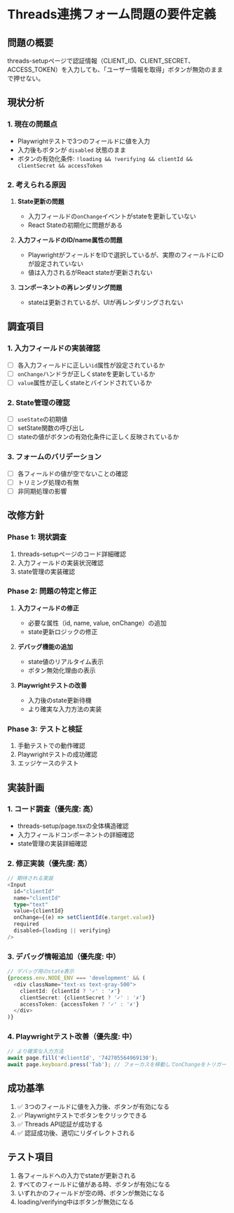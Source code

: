 # Threads連携フォーム問題の要件定義

## 問題の概要
threads-setupページで認証情報（CLIENT_ID、CLIENT_SECRET、ACCESS_TOKEN）を入力しても、「ユーザー情報を取得」ボタンが無効のままで押せない。

## 現状分析

### 1. 現在の問題点
- Playwrightテストで3つのフィールドに値を入力
- 入力後もボタンが `disabled` 状態のまま
- ボタンの有効化条件: `!loading && !verifying && clientId && clientSecret && accessToken`

### 2. 考えられる原因
1. **State更新の問題**
   - 入力フィールドの`onChange`イベントがstateを更新していない
   - React Stateの初期化に問題がある

2. **入力フィールドのID/name属性の問題**
   - PlaywrightがフィールドをIDで選択しているが、実際のフィールドにIDが設定されていない
   - 値は入力されるがReact stateが更新されない

3. **コンポーネントの再レンダリング問題**
   - stateは更新されているが、UIが再レンダリングされない

## 調査項目

### 1. 入力フィールドの実装確認
- [ ] 各入力フィールドに正しい`id`属性が設定されているか
- [ ] `onChange`ハンドラが正しくstateを更新しているか
- [ ] `value`属性が正しくstateとバインドされているか

### 2. State管理の確認
- [ ] `useState`の初期値
- [ ] setState関数の呼び出し
- [ ] stateの値がボタンの有効化条件に正しく反映されているか

### 3. フォームのバリデーション
- [ ] 各フィールドの値が空でないことの確認
- [ ] トリミング処理の有無
- [ ] 非同期処理の影響

## 改修方針

### Phase 1: 現状調査
1. threads-setupページのコード詳細確認
2. 入力フィールドの実装状況確認
3. state管理の実装確認

### Phase 2: 問題の特定と修正
1. **入力フィールドの修正**
   - 必要な属性（id, name, value, onChange）の追加
   - state更新ロジックの修正

2. **デバッグ機能の追加**
   - state値のリアルタイム表示
   - ボタン無効化理由の表示

3. **Playwrightテストの改善**
   - 入力後のstate更新待機
   - より確実な入力方法の実装

### Phase 3: テストと検証
1. 手動テストでの動作確認
2. Playwrightテストの成功確認
3. エッジケースのテスト

## 実装計画

### 1. コード調査（優先度: 高）
- threads-setup/page.tsxの全体構造確認
- 入力フィールドコンポーネントの詳細確認
- state管理の実装詳細確認

### 2. 修正実装（優先度: 高）
```typescript
// 期待される実装
<Input
  id="clientId"
  name="clientId"
  type="text"
  value={clientId}
  onChange={(e) => setClientId(e.target.value)}
  required
  disabled={loading || verifying}
/>
```

### 3. デバッグ情報追加（優先度: 中）
```typescript
// デバッグ用のstate表示
{process.env.NODE_ENV === 'development' && (
  <div className="text-xs text-gray-500">
    clientId: {clientId ? '✓' : '✗'}
    clientSecret: {clientSecret ? '✓' : '✗'}
    accessToken: {accessToken ? '✓' : '✗'}
  </div>
)}
```

### 4. Playwrightテスト改善（優先度: 中）
```javascript
// より確実な入力方法
await page.fill('#clientId', '742705564969130');
await page.keyboard.press('Tab'); // フォーカスを移動してonChangeをトリガー
```

## 成功基準
1. ✅ 3つのフィールドに値を入力後、ボタンが有効になる
2. ✅ Playwrightテストでボタンをクリックできる
3. ✅ Threads API認証が成功する
4. ✅ 認証成功後、適切にリダイレクトされる

## テスト項目
1. 各フィールドへの入力でstateが更新される
2. すべてのフィールドに値がある時、ボタンが有効になる
3. いずれかのフィールドが空の時、ボタンが無効になる
4. loading/verifying中はボタンが無効になる